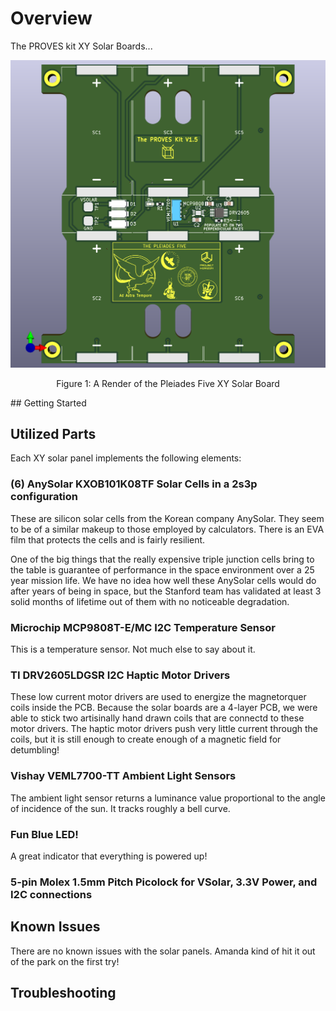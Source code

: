 # Overview
The PROVES kit XY Solar Boards...

![Figure 1](images/solar-panel-NoCutout.png)
<p align="center">Figure 1: A Render of the Pleiades Five XY Solar Board</p>
## Getting Started

## Utilized Parts
Each XY solar panel implements the following elements:

### (6) AnySolar KXOB101K08TF Solar Cells in a 2s3p configuration 
These are silicon solar cells from the Korean company AnySolar. They seem to be of a similar makeup to those employed by calculators. There is an EVA film that protects the cells and is fairly resilient. 

One of the big things that the really expensive triple junction cells bring to the table is guarantee of performance in the space environment over a 25 year mission life. We have no idea how well these AnySolar cells would do after years of being in space, but the Stanford team has validated at least 3 solid months of lifetime out of them with no noticeable degradation. 

### Microchip MCP9808T-E/MC I2C Temperature Sensor 
This is a temperature sensor. Not much else to say about it. 

### TI DRV2605LDGSR I2C Haptic Motor Drivers 
These low current motor drivers are used to energize the magnetorquer coils inside the PCB. Because the solar boards are a 4-layer PCB, we were able to stick two artisinally hand drawn coils that are connectd to these motor drivers. The haptic motor drivers push very little current through the coils, but it is still enough to create enough of a magnetic field for detumbling! 

### Vishay VEML7700-TT Ambient Light Sensors 
The ambient light sensor returns a luminance value proportional to the angle of incidence of the sun. It tracks roughly a bell curve. 

### Fun Blue LED!
A great indicator that everything is powered up! 

### 5-pin Molex 1.5mm Pitch Picolock for VSolar, 3.3V Power, and I2C connections


## Known Issues
There are no known issues with the solar panels. Amanda kind of hit it out of the park on the first try! 

## Troubleshooting